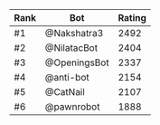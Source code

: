 Rank|Bot|Rating
---|---|---
#1|@Nakshatra3|2492
#2|@NilatacBot|2404
#3|@OpeningsBot|2337
#4|@anti-bot|2154
#5|@CatNail|2107
#6|@pawnrobot|1888
